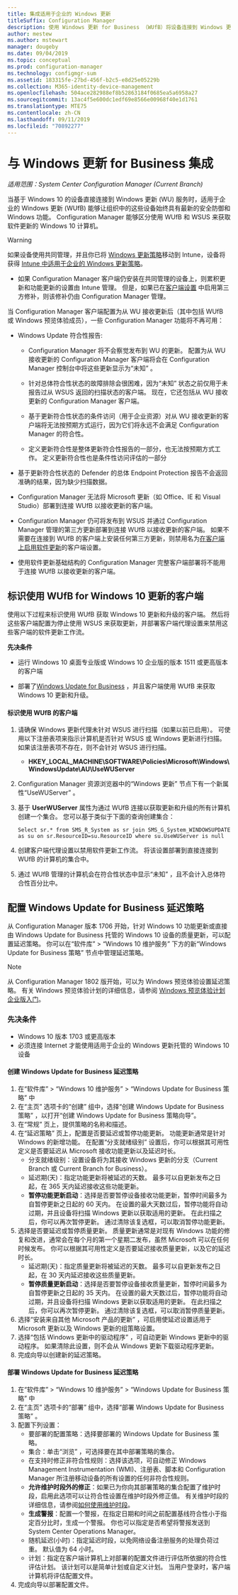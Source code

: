 ```yaml
---
title: 集成适用于企业的 Windows 更新
titleSuffix: Configuration Manager
description: 使用 Windows 更新 for Business （WUfB）将设备连接到 Windows 更新服务，使其保持最新状态。
author: mestew
ms.author: mstewart
manager: dougeby
ms.date: 09/04/2019
ms.topic: conceptual
ms.prod: configuration-manager
ms.technology: configmgr-sum
ms.assetid: 183315fe-27bd-456f-b2c5-e8d25e05229b
ms.collection: M365-identity-device-management
ms.openlocfilehash: 504ace282988ef8b52863184f0685ea5a6958a27
ms.sourcegitcommit: 13ac4f5e600dc1edf69e8566e00968f40e1d1761
ms.translationtype: MTE75
ms.contentlocale: zh-CN
ms.lasthandoff: 09/11/2019
ms.locfileid: "70892277"
---
```

# <a name="integrate-with-windows-update-for-business"></a>与 Windows 更新 for Business 集成

*适用范围：System Center Configuration Manager (Current Branch)*

当基于 Windows 10 的设备直接连接到 Windows 更新 (WU) 服务时，适用于企业的 Windows 更新 (WUfB) 能够让组织中的这些设备始终具有最新的安全防御和 Windows 功能。 Configuration Manager 能够区分使用 WUfB 和 WSUS 来获取软件更新的 Windows 10 计算机。  

>[!WARNING]
> 如果设备使用共同管理，并且你已将 [Windows 更新策略](/sccm/comanage/workloads#windows-update-policies)移动到 Intune，设备将获得 [Intune 中适用于企业的 Windows 更新策略](https://docs.microsoft.com/intune/windows-update-for-business-configure)。
> - 如果 Configuration Manager 客户端仍安装在共同管理的设备上，则累积更新和功能更新的设置由 Intune 管理。 但是，如果已在[客户端设置](/sccm/core/clients/deploy/about-client-settings#enable-third-party-software-updates)  中启用第三方修补，则该修补仍由 Configuration Manager 管理。  

 当 Configuration Manager 客户端配置为从 WU 接收更新后（其中包括 WUfB 或 Windows 预览体验成员），一些 Configuration Manager 功能将不再可用：  

-   Windows Update 符合性报告:  

    -   Configuration Manager 将不会察觉发布到 WU 的更新。 配置为从 WU 接收更新的 Configuration Manager 客户端将会在 Configuration Manager 控制台中将这些更新显示为“未知”  。  

    -   针对总体符合性状态的故障排除会很困难，因为“未知”  状态之前仅用于未报告过从 WSUS 返回的扫描状态的客户端。 现在，它还包括从 WU 接收更新的 Configuration Manager 客户端。  

    -   基于更新符合性状态的条件访问（用于企业资源）对从 WU 接收更新的客户端将无法按预期方式运行，因为它们将永远不会满足 Configuration Manager 的符合性。  

    -   定义更新符合性是整体更新符合性报告的一部分，也无法按预期方式工作。  定义更新符合性也是条件性访问评估的一部分  

-   基于更新符合性状态的 Defender 的总体 Endpoint Protection 报告不会返回准确的结果，因为缺少扫描数据。  

-   Configuration Manager 无法将 Microsoft 更新（如 Office、IE 和 Visual Studio）部署到连接 WUfB 以接收更新的客户端。  

-   Configuration Manager 仍可将发布到 WSUS 并通过 Configuration Manager 管理的第三方更新部署到连接 WUfB 以接收更新的客户端。 如果不需要在连接到 WUfB 的客户端上安装任何第三方更新，则禁用名为[在客户端上启用软件更新](/sccm/core/clients/deploy/about-client-settings#software-updates)的客户端设置。

-   使用软件更新基础结构的 Configuration Manager 完整客户端部署将不能用于连接 WUfB 以接收更新的客户端。  

## <a name="identify-clients-that-use-wufb-for-windows-10-updates"></a>标识使用 WUfB for Windows 10 更新的客户端  
 使用以下过程来标识使用 WUfB 获取 Windows 10 更新和升级的客户端。 然后将这些客户端配置为停止使用 WSUS 来获取更新，并部署客户端代理设置来禁用这些客户端的软件更新工作流。  

 **先决条件**  

-   运行 Windows 10 桌面专业版或 Windows 10 企业版的版本 1511 或更高版本的客户端  

-   部署了[Windows Update for Business](https://technet.microsoft.com/library/mt622730\(v=vs.85\).aspx) ，并且客户端使用 WUfB 来获取 Windows 10 更新和升级。  

#### <a name="to-identify-clients-that-use-wufb"></a>标识使用 WUfB 的客户端  

1.  请确保 Windows 更新代理未针对 WSUS 进行扫描（如果以前已启用）。 可使用以下注册表项来指示计算机是否针对 WSUS 或 Windows 更新进行扫描。 如果该注册表项不存在，则不会针对 WSUS 进行扫描。
    - **HKEY_LOCAL_MACHINE\SOFTWARE\Policies\Microsoft\Windows\WindowsUpdate\AU\UseWUServer**

2.  Configuration Manager 资源浏览器中的“Windows 更新”  节点下有一个新属性“UseWUServer”  。  

3.  基于 **UserWUServer** 属性为通过 WUfB 连接以获取更新和升级的所有计算机创建一个集合。 您可以基于类似于下面的查询创建集合：  

    ``` WQL
    Select sr.* from SMS_R_System as sr join SMS_G_System_WINDOWSUPDATE as su on sr.ResourceID=su.ResourceID where su.UseWUServer is null
    ```

4.  创建客户端代理设置以禁用软件更新工作流。 将该设置部署到直接连接到 WUfB 的计算机的集合中。  

5.  通过 WUfB 管理的计算机会在符合性状态中显示“未知”  ，且不会计入总体符合性百分比中。  

## <a name="configure-windows-update-for-business-deferral-policies"></a>配置 Windows Update for Business 延迟策略
<!-- 1290890 -->
从 Configuration Manager 版本 1706 开始，针对 Windows 10 功能更新或直接由 Windows Update for Business 托管的 Windows 10 设备的质量更新，可以配置延迟策略。 你可以在“软件库”   > “Windows 10 维护服务”  下方的新“Windows Update for Business 策略”  节点中管理延迟策略。

>[!NOTE] 
>从 Configuration Manager 1802 版开始，可以为 Windows 预览体验设置延迟策略。 <!--507201-->有关 Windows 预览体验计划的详细信息，请参阅 [Windows 预览体验计划企业版入门](https://docs.microsoft.com/windows/deployment/update/waas-windows-insider-for-business)。

### <a name="prerequisites"></a>先决条件
-   Windows 10 版本 1703 或更高版本
-   必须连接 Internet 才能使用适用于企业的 Windows 更新托管的 Windows 10 设备

#### <a name="to-create-a-windows-update-for-business-deferral-policy"></a>创建 Windows Update for Business 延迟策略
1. 在“软件库”   > “Windows 10 维护服务”   > “Windows Update for Business 策略”  中
2. 在“主页”  选项卡的“创建”  组中，选择“创建 Windows Update for Business 策略”  ，以打开“创建 Windows Update for Business 策略向导”。
3. 在“常规”  页上，提供策略的名称和描述。
4. 在“延迟策略”  页上，配置是否要延迟或暂停功能更新。 功能更新通常是针对 Windows 的新增功能。 在配置“分支就绪级别”  设置后，你可以根据其可用性定义是否要延迟从 Microsoft 接收功能更新以及延迟时长。
    -  分支就绪级别：设置设备将为其接收 Windows 更新的分支（Current Branch 或 Current Branch for Business）。
    -  延迟期(天)：指定功能更新将被延迟的天数。 最多可以自更新发布之日起，在 365 天内延迟接收这些功能更新。
    - **暂停功能更新启动**：选择是否要暂停设备接收功能更新，暂停时间最多为自暂停更新之日起的 60 天内。 在设置的最大天数过后，暂停功能将自动过期，并且设备将扫描 Windows 更新以获取适用的更新。 在此扫描之后，你可以再次暂停更新。 通过清除该复选框，可以取消暂停功能更新。   
5. 选择是否要延迟或暂停质量更新。 质量更新通常是对现有 Windows 功能的修复和改进，通常会在每个月的第一个星期二发布，虽然 Microsoft 可以在任何时候发布。 你可以根据其可用性定义是否要延迟接收质量更新，以及它的延迟时长。
    -  延迟期(天)：指定质量更新将被延迟的天数。 最多可以自更新发布之日起，在 30 天内延迟接收这些质量更新。
    - **暂停质量更新启动**：选择是否要暂停设备接收质量更新，暂停时间最多为自暂停更新之日起的 35 天内。 在设置的最大天数过后，暂停功能将自动过期，并且设备将扫描 Windows 更新以获取适用的更新。 在此扫描之后，你可以再次暂停更新。 通过清除该复选框，可以取消暂停质量更新。
6. 选择“安装来自其他 Microsoft 产品的更新”  ，可启用使延迟设置适用于 Microsoft 更新以及 Windows 更新的组策略设置。
7. 选择“包括 Windows 更新中的驱动程序”  ，可自动更新 Windows 更新中的驱动程序。 如果清除此设置，则不会从 Windows 更新下载驱动程序更新。
8. 完成向导以创建新的延迟策略。

#### <a name="to-deploy-a-windows-update-for-business-deferral-policy"></a>部署 Windows Update for Business 延迟策略
1. 在“软件库”   > “Windows 10 维护服务”   > “Windows Update for Business 策略”  中
2. 在“主页”  选项卡的“部署”  组中，选择“部署 Windows Update for Business 策略”  。
3. 配置下列设置：
    -  要部署的配置策略：选择要部署的 Windows Update for Business 策略。
    -  集合：单击“浏览”  ，可选择要在其中部署策略的集合。
    -  在支持时修正非符合性规则：选择该选项，可自动修正 Windows Management Instrumentation (WMI)、注册表、脚本和 Configuration Manager 所注册移动设备的所有设置的任何非符合性规则。
    - **允许维护时段外的修正**：如果已为你向其部署策略的集合配置了维护时段，启用此选项可以让符合性设置在维护时段外修正值。 有关维护时段的详细信息，请参阅[如何使用维护时段](/sccm/core/clients/manage/collections/use-maintenance-windows)。
    - **生成警报**：配置一个警报，在指定日期和时间之前配置基线符合性小于指定百分比时，生成一个警报。 你也可以指定是否希望将警报发送到 System Center Operations Manager。
    -  随机延迟(小时)：指定延迟时段，以免网络设备注册服务的处理负荷过重。 默认值为 64 小时。
    -  计划：指定在客户端计算机上对部署的配置文件进行评估所依据的符合性评估计划。 该计划可以是简单计划或自定义计划。 当用户登录时，客户端计算机将评估配置文件。
4.  完成向导以部署配置文件。
